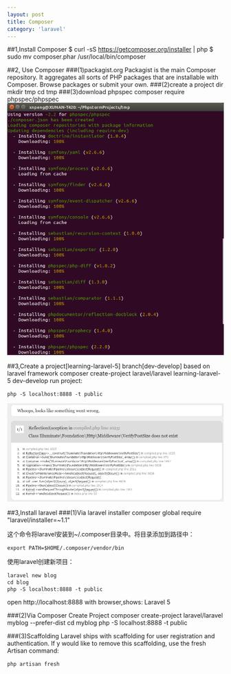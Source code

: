 ```yaml
---
layout: post
title: Composer
category: 'laravel'
---
```


##1,Install Composer
$ curl -sS https://getcomposer.org/installer | php
$ sudo mv composer.phar /usr/local/bin/composer

##2, Use Composer
###(1)packagist.org
Packagist is the main Composer repository. It aggregates all sorts of PHP packages that are installable with Composer.
Browse packages or submit your own.
###(2)create a project dir
    mkdir tmp
    cd tmp
###(3)download phpspec
    composer require phpspec/phpspec
<img src="/images/require-phpspec.png">

##3,Create a project[learning-laravel-5] branch[dev-develop] based on laravel framework
    composer create-project laravel/laravel learning-laravel-5 dev-develop
run project:

    php -S localhost:8888 -t public

<img src="/images/wrong-with-run.png">

##3,Install laravel
###(1)Via laravel installer
    composer global require "laravel/installer=~1.1"

这个命令将laravel安装到~/.composer目录中。将目录添加到路径中：

    export PATH=$HOME/.composer/vendor/bin
使用laravel创建新项目：

    laravel new blog
    cd blog
    php -S localhost:8888 -t public
open http://localhost:8888 with browser,shows: Laravel 5

###(2)Via Composer Create Project
    composer create-project laravel/laravel myblog --prefer-dist
    cd myblog
    php -S localhost:8888 -t public

###(3)Scaffolding
Laravel ships with scaffolding for user registration and authentication. If y would like to remove this scaffolding, use the fresh Artisan command:

    php artisan fresh


